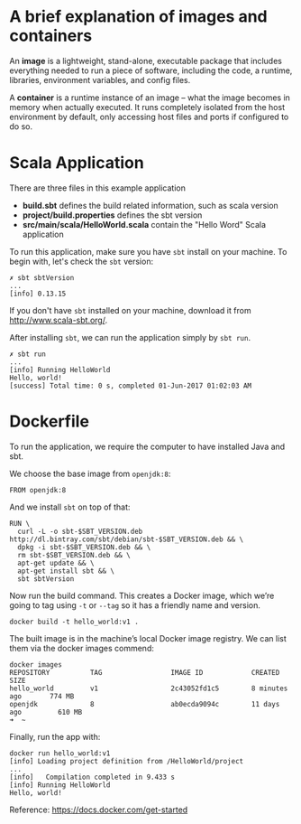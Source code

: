 # A brief explanation of images and containers

An **image** is a lightweight, stand-alone, executable package that includes everything needed to run a piece of software, including the code, a runtime, libraries, environment variables, and config files.

A **container** is a runtime instance of an image – what the image becomes in memory when actually executed. It runs completely isolated from the host environment by default, only accessing host files and ports if configured to do so.

# Scala Application

There are three files in this example application

* **build.sbt** defines the build related information, such as scala version
* **project/build.properties** defines the sbt version
* **src/main/scala/HelloWorld.scala** contain the "Hello Word" Scala application

To run this application, make sure you have `sbt` install on your machine. To begin with, let's check the `sbt` version: 

    ✗ sbt sbtVersion    
    ...
    [info] 0.13.15
    
If you don't have `sbt` installed on your machine, download it from http://www.scala-sbt.org/. 

After installing `sbt`, we can run the application simply by `sbt run`.  

    ✗ sbt run
    ...
    [info] Running HelloWorld 
    Hello, world!
    [success] Total time: 0 s, completed 01-Jun-2017 01:02:03 AM
    
# Dockerfile

To run the application, we require the computer to have installed Java and sbt. 

We choose the base image from `openjdk:8`:

    FROM openjdk:8
    
And we install `sbt` on top of that: 

    RUN \
      curl -L -o sbt-$SBT_VERSION.deb http://dl.bintray.com/sbt/debian/sbt-$SBT_VERSION.deb && \
      dpkg -i sbt-$SBT_VERSION.deb && \
      rm sbt-$SBT_VERSION.deb && \
      apt-get update && \
      apt-get install sbt && \
      sbt sbtVersion

Now run the build command. This creates a Docker image, which we’re going to tag using `-t` or `--tag` so it has a friendly name and version.

    docker build -t hello_world:v1 . 

The built image is in the machine’s local Docker image registry. We can list them via the docker images commend:

    docker images
    REPOSITORY          TAG                 IMAGE ID            CREATED             SIZE
    hello_world         v1                  2c43052fd1c5        8 minutes ago       774 MB
    openjdk             8                   ab0ecda9094c        11 days ago         610 MB
    ➜  ~ 

Finally, run the app with:

    docker run hello_world:v1
    [info] Loading project definition from /HelloWorld/project
    ...
    [info]   Compilation completed in 9.433 s
    [info] Running HelloWorld 
    Hello, world!

Reference: https://docs.docker.com/get-started
